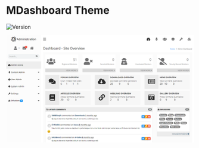# MDashboard Theme

![Version](https://img.shields.io/badge/Version-1.0-blue.svg)

![Preview](preview.png)
